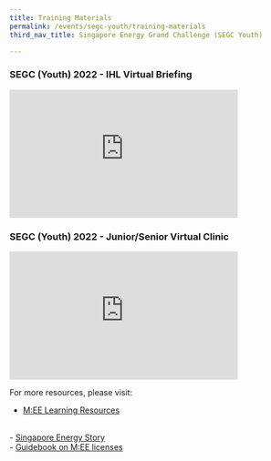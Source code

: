 ```yaml
---
title: Training Materials
permalink: /events/segc-youth/training-materials
third_nav_title: Singapore Energy Grand Challenge (SEGC Youth)

---
```

### SEGC (Youth) 2022 - IHL Virtual Briefing

<iframe width="400" height="225" src="https://www.youtube.com/embed/il8fn80BCR8" frameborder="0" allowfullscreen=""></iframe>


### SEGC (Youth) 2022 - Junior/Senior Virtual Clinic

<iframe width="400" height="225" src="https://www.youtube.com/embed/rvtXkIQ_rH0" frameborder="0" allowfullscreen=""></iframe> 

For more resources, please visit:
  <br/>
  - <a href="https://www.empirecode.co/learning-resources/" target="_blank">M:EE Learning Resources</a>
  <br/>
  - <a href="www.ema.gov.sg/our-energy-story.aspx" target="_blank">Singapore Energy Story</a>
  <br/>
  - <a href="/files/events/segc-youth/overview/Getting%20Started%20with%20Minecraft.pdf" target="_blank">Guidebook on M:EE licenses</a>
  <br/>
